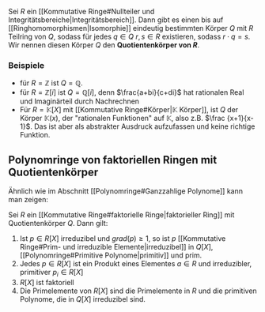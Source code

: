 Sei $R$ ein [[Kommutative Ringe#Nullteiler und Integritätsbereiche|Integritätsbereich]]. Dann gibt es einen bis auf [[Ringhomomorphismen|Isomorphie]] eindeutig bestimmten Körper $Q$ mit $R$ Teilring von $Q$, sodass für jedes $q \in Q$ $r,s \in R$ existieren, sodass $r\cdot q = s$. 
Wir nennen diesen Körper $Q$ den **Quotientenkörper von $R$**. 

### Beispiele
- für $R = \mathbb{Z}$ ist $Q=\mathbb{Q}$. 
- für $R = \mathbb{Z}[i]$ ist $Q=\mathbb{Q}[i]$, denn $\frac{a+bi}{c+di}$ hat rationalen Real und Imaginärteil durch Nachrechnen
- Für $R = \mathbb{K}[X]$ mit [[Kommutative Ringe#Körper|$\mathbb{K}$ Körper]], ist $Q$ der Körper $\mathbb{K}(x)$, der "rationalen Funktionen" auf $\mathbb{K}$, also z.B. $\frac {x+1}{x-1}$. Das ist aber als abstrakter Ausdruck aufzufassen und keine richtige Funktion.

## Polynomringe von faktoriellen Ringen mit Quotientenkörper
Ähnlich wie im Abschnitt [[Polynomringe#Ganzzahlige Polynome]] kann man zeigen:

Sei $R$ ein [[Kommutative Ringe#faktorielle Ringe|faktorieller Ring]] mit Quotientenkörper $Q$. Dann gilt:
1) Ist $p\in R[X]$ irreduzibel und $grad(p)\geq 1$, so ist $p$ [[Kommutative Ringe#Prim- und irreduzible Elemente|irreduzibel]] in $Q[X]$, [[Polynomringe#Primitive Polynome|primitiv]] und prim.
2) Jedes $p\in R[X]$ ist ein Produkt eines Elementes $a \in R$ und irreduzibler, primitiver $p_{i} \in R[X]$
3) $R[X]$ ist faktoriell
4) Die Primelemente von $R[X]$ sind die Primelemente in $R$ und die primitiven Polynome, die in $Q[X]$ irreduzibel sind.


